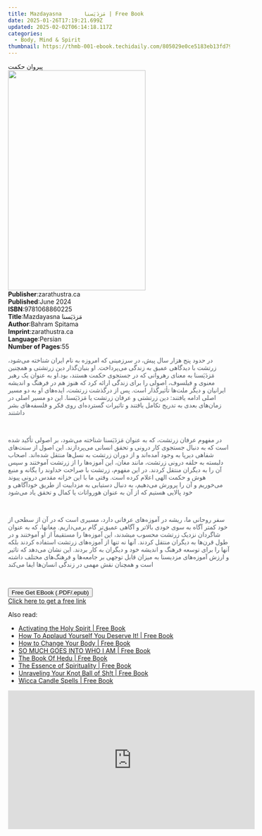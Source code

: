 ```yaml
---
title: Mazdayasna       مَزدَیَسنا | Free Book
date: 2025-01-26T17:19:21.699Z
updated: 2025-02-02T06:14:18.117Z
categories:
  - Body, Mind & Spirit
thumbnail: https://thmb-001-ebook.techidaily.com/805029e0ce5183eb13fd794f65226738bae76edb2fa69b31cdd29917f8275baa.jpg
---
```

<main id="book-container">
  <div class="flex flex-col">
    <div class="book-brief flex-1 py-6 px-4 sm:p-6 md:py-10 md:px-8">
      <!-- brief-->
      <div class="book-brief-main">پیروان حکمت</div>
    </div>
    <div
      class="book-meta-info flex-1 grid gap-4 col-start-1 col-end-3 row-start-1 sm:mb-6 sm:grid-cols-4 lg:gap-6 lg:col-start-2 lg:row-end-6 lg:row-span-6 lg:mb-0"
    >
      <div
        class="book-meta-info-left place-content-center mt-4 p-4 text-sm leading-6 col-start-2 col-span-2 dark:text-slate-400"
      >
        <img
          class="w-full h-500 object-cover rounded-lg sm:h-255 sm:col-span-2 lg:col-span-full"
          src="https://img-001-ebook.techidaily.com/c4a18e4d3471f785df089e3e4b914a0298ad5b23426f0d00df0cac69862c00c4.jpg"
          alt=""
          width="312"
          height="500"
        />
      </div>
      <div
        class="book-meta-info-right mt-2 col-start-1 row-start-2 col-span-3 self-center"
      >
        <!-- meta data  -->
        <div class="flex flex-col px-4 md:px-8">
          <div class="flex-1">
            <strong>Publisher</strong>:<span class="px-2">zarathustra.ca</span>
          </div>
          <div class="flex-1">
            <strong>Published</strong>:<span class="px-2">June 2024</span>
          </div>
          <div class="flex-1">
            <strong>ISBN</strong>:<span class="px-2">9781068860225</span>
          </div>
          <div class="flex-1">
            <strong>Title</strong>:<span class="px-2"
              >Mazdayasna مَزدَیَسنا</span
            >
          </div>
          <div class="flex-1">
            <strong>Author</strong>:<span class="px-2">Bahram Spitama</span>
          </div>
          <div class="flex-1">
            <strong>Imprint</strong>:<span class="px-2">zarathustra.ca</span>
          </div>
          <div class="flex-1">
            <strong>Language</strong>:<span class="px-2">Persian</span>
          </div>
          <div class="flex-1">
            <strong>Number of Pages</strong>:<span class="px-2">55</span>
          </div>
        </div>
      </div>
    </div>
    <div class="book-description flex-1 py-6 px-4 sm:p-6 md:py-10 md:px-8">
      <div class="book-description-main">
        <div accordion-content="" id="description">
          <p class="ql-align-right">
            <span
              style="
                background-color: rgb(255, 255, 255);
                color: rgb(83, 90, 98);
              "
              >در حدود پنج هزار سال پیش، در سرزمینی که امروزه به نام ایران
              شناخته می‌شود، زرتشت با دیدگاهی عمیق به زندگی می‌پرداخت. او
              بنیان‌گذار دین زرتشتی و همچنین مَزدَیَسنا به معنای رهروانی که در
              جستجوی حکمت هستند، بود.او به عنوان یک رهبر معنوی و فیلسوف، اصولی
              را برای زندگی ارائه کرد که هنوز هم در فرهنگ و اندیشه ایرانیان و
              دیگر ملت‌ها تأثیرگذار است. پس از درگذشت زرتشت، ایده‌های او به دو
              مسیر اصلی ادامه یافتند: دین زرتشتی و عرفان زرتشت یا مَزدَیَسنا.
              این دو مسیر اصلی در زمان‌های بعدی به تدریج تکامل یافتند و تاثیرات
              گسترده‌ای روی فکر و فلسفه‌های بشر داشتند</span
            >
          </p>
          <p class="ql-align-right"><br /></p>
          <p class="ql-align-right">
            <span
              style="
                background-color: rgb(255, 255, 255);
                color: rgb(83, 90, 98);
              "
              >در مفهوم عرفان زرتشت، که به عنوان مَزدَیَسنا شناخته می‌شود، بر
              اصولی تأکید شده است که به دنبال جستجوی کار درونی و تحقق انسانی
              می‌پردازند. این اصول از سنت‌های شفاهی دیرپا به وجود آمده‌اند و از
              دوران زرتشت به نسل‌ها منتقل شده‌اند. اصحاب دلبسته به حلقه درونی
              زرتشت، مانند مغان، این آموزه‌ها را از زرتشت آموختند و سپس آن را به
              دیگران منتقل کردند. در این مفهوم، زرتشت با صراحت خداوند را یگانه و
              منبع هوش و حکمت الهی اعلام کرده است. وقتی ما با این خزانه مقدس
              درونی پیوند می‌خوریم و آن را پرورش می‌دهیم، به دنبال دستیابی به
              مزداییت از طریق خودآگاهی و خود پالایی هستیم که از آن به عنوان
              هورواتات یا کمال و تحقق یاد می‌شود</span
            >
          </p>
          <p class="ql-align-right"><br /></p>
          <p class="ql-align-right">
            <span
              style="
                background-color: rgb(255, 255, 255);
                color: rgb(83, 90, 98);
              "
              >سفر روحانی ما، ریشه در آموزه‌های عرفانی دارد، مسیری است که در آن
              از سطحی از خود کمتر آگاه به سوی خودی بالاتر و آگاهی عمیق‌تر گام
              برمی‌داریم. مغانها، که به عنوان شاگردان نزدیک زرتشت محسوب میشدند،
              این آموزه‌ها را مستقیماً از او آموختند و در طول قرن‌ها به دیگران
              منتقل کردند. آنها نه تنها از آموزه‌های زرتشت استفاده کردند بلکه
              آنها را برای توسعه فرهنگ و اندیشه خود و دیگران به کار بردند. این
              نشان می‌دهد که تاثیر و ارزش آموزه‌های مزدیسنا به میزان قابل توجهی
              بر جامعه‌ها و فرهنگ‌های مختلف داشته است و همچنان نقش مهمی در زندگی
              انسان‌ها ایفا می‌کند</span
            >
          </p>
          <p class="ql-align-right"><br /></p>
        </div>
        <div class="accordion-fader"></div>
      </div>
    </div>
    <div class="book-excerpts flex-1 py-6 px-4 sm:p-6 md:py-10 md:px-8"></div>
    <div
      class="book-about-author flex-1 py-6 px-4 sm:p-6 md:py-10 md:px-8"
    ></div>
    <div class="book-free-get flex-1 py-6 px-4 sm:p-6 md:py-10 md:px-8">
      <button
        id="btn-free-get"
        class="bg-blue-500 hover:bg-blue-700 text-white font-bold py-2 px-4 rounded"
      >
        Free Get EBook (.PDF/.epub)
      </button>
      <div id="countdown-display" class="px-2 text-lg mt-2"></div>
      <a
        id="free-link"
        class="hidden bg-blue-500 hover:bg-blue-700 text-white font-bold py-2 px-4 rounded"
        href="https://www.ebooks.com/en-us/book/211382598/mazdayasna/bahram-spitama/"
        target="_blank"
        >Click here to get a free link</a
      >
    </div>
    <script>
      let countdownTime = 0;
      let countdownInterval = null;
      document
        .getElementById('btn-free-get')
        .addEventListener('click', startCountdown);
      function startCountdown() {
        countdownTime = new Date().getTime() + 60000 * 3;
        countdownInterval = setInterval(updateCountdown, 1000);
        document.getElementById('btn-free-get').disabled = true;
        document
          .getElementById('btn-free-get')
          .classList.add('bg-gray-500', 'cursor-not-allowed');
      }
      function updateCountdown() {
        let currentTime = new Date().getTime();
        let timeLeft = countdownTime - currentTime;
        let secondsLeft = Math.floor(timeLeft / 1000);
        document.getElementById('countdown-display').innerHTML =
          `Remaining time: ${secondsLeft} seconds.`;
        if (secondsLeft <= 0) {
          clearInterval(countdownInterval);
          document.getElementById('btn-free-get').classList.add('hidden');
          document.getElementById('free-link').classList.remove('hidden');
          document.getElementById('countdown-display').innerHTML = '';
        }
      }
    </script>
  </div>
</main>

<ins class="adsbygoogle"
      style="display:block"
      data-ad-client="ca-pub-7571918770474297"
      data-ad-slot="8358498916"
      data-ad-format="auto"
      data-full-width-responsive="true"></ins>
    

<span class="atpl-alsoreadstyle">Also read:</span>
<div><ul>
<li><a href="https://novels-ebooks.techidaily.com/210739695-9798886850567-activating-the-holy-spirit/"><u>Activating the Holy Spirit | Free Book</u></a></li>
<li><a href="https://novels-ebooks.techidaily.com/210738436-9798885055949-how-to-applaud-yourself-you-deserve-it/"><u>How To Applaud Yourself You Deserve It! | Free Book</u></a></li>
<li><a href="https://novels-ebooks.techidaily.com/210739653-9781957869117-how-to-change-your-body/"><u>How to Change Your Body | Free Book</u></a></li>
<li><a href="https://novels-ebooks.techidaily.com/210735799-9798887310978-so-much-goes-into-who-i-am/"><u>SO MUCH GOES INTO WHO I AM | Free Book</u></a></li>
<li><a href="https://novels-ebooks.techidaily.com/210738523-9781685742508-the-book-of-hedu/"><u>The Book Of Hedu | Free Book</u></a></li>
<li><a href="https://novels-ebooks.techidaily.com/210739510-9781088083420-the-essence-of-spirituality/"><u>The Essence of Spirituality | Free Book</u></a></li>
<li><a href="https://novels-ebooks.techidaily.com/210739501-9798987044797-unraveling-your-knot-ball-of-sht/"><u>Unraveling Your Knot Ball of Sh!t | Free Book</u></a></li>
<li><a href="https://novels-ebooks.techidaily.com/210735888-9781959018551-wicca-candle-spells/"><u>Wicca Candle Spells | Free Book</u></a></li>
</ul></div>

<!-- affiliate ads begin -->
<iframe width="560" height="315" src="https://www.youtube.com/embed/e4Nt2xXXtmE?si=CtKwFry4b0AJXnaN" title="YouTube video player" frameborder="0" allow="accelerometer; autoplay; clipboard-write; encrypted-media; gyroscope; picture-in-picture; web-share" referrerpolicy="strict-origin-when-cross-origin" allowfullscreen></iframe>
<!-- affiliate ads end -->

